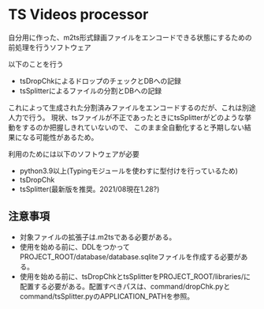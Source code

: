 # TS Videos processor

自分用に作った、m2ts形式録画ファイルをエンコードできる状態にするための前処理を行うソフトウェア

以下のことを行う

- tsDropChkによるドロップのチェックとDBへの記録
- tsSplitterによるファイルの分割とDBへの記録

これによって生成された分割済みファイルをエンコードするのだが、これは別途人力で行う。
現状、tsファイルが不正であったときにtsSplitterがどのような挙動をするのか把握しきれていないので、
このまま全自動化すると予期しない結果になる可能性があるため。

利用のためには以下のソフトウェアが必要

- python3.9以上(Typingモジュールを使わすに型付けを行っているため)
- tsDropChk
- tsSplitter(最新版を推奨。2021/08現在1.28?)

## 注意事項

- 対象ファイルの拡張子は.m2tsである必要がある。
- 使用を始める前に、DDLをつかってPROJECT_ROOT/database/database.sqliteファイルを作成する必要がある。
- 使用を始める前に、tsDropChkとtsSplitterをPROJECT_ROOT/libraries/に配置する必要がある。配置すべきパスは、command/dropChk.pyとcommand/tsSplitter.pyのAPPLICATION_PATHを参照。
